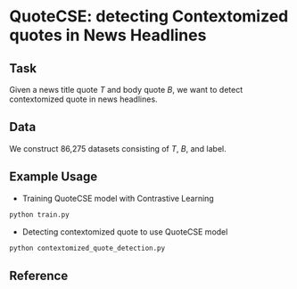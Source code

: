 # QuoteCSE: detecting Contextomized quotes in News Headlines

## Task

Given a news title quote *T* and body quote *B*, we want to detect contextomized quote in news headlines.

## Data
We construct 86,275 datasets consisting of *T*, *B*, and label.


## Example Usage

- Training QuoteCSE model with Contrastive Learning
```python
python train.py 
```

- Detecting contextomized quote to use QuoteCSE model
```python
python contextomized_quote_detection.py 
```


## Reference

